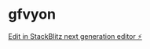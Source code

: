 # gfvyon

[Edit in StackBlitz next generation editor ⚡️](https://stackblitz.com/~/github.com/edwardgazitonline/gfvyon)